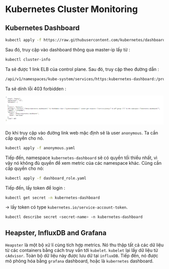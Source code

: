 # Kubernetes Cluster Monitoring

## Kubernetes Dashboard

```bash
kubectl apply -f https://raw.githubusercontent.com/kubernetes/dashboard/v2.2.0/aio/deploy/recommended.yaml
```

Sau đó, truy cập vào dashboard thông qua master-ip lấy từ :

```bash
kubectl cluster-info
```

Ta sẽ được 1 link ELB của control plane. Sau đó, truy cập theo đường dẫn :  

```bash
/api/v1/namespaces/kube-system/services/https:kubernetes-dashboard:/proxy/
```

Ta sẽ dính lỗi 403 forbidden :  

![403](../../img/2021-08-03-20-51-14.png)

Do khi truy cập vào đường link web mặc định sẽ là user `anonymous`. Ta cần cấp quyền cho nó.  

```bash
kubectl apply -f anonymous.yaml
```

Tiếp đến, namespace `kubernetes-dashboard` sẽ có quyền tối thiểu nhất, vì vậy nó không đủ quyền để xem metric của các namespace khác. Cũng cần cấp quyền cho nó:

```bash
kubectl apply -f dashboard_role.yaml
```

Tiếp đến, lấy token để login :  

```bash
kubectl get secret -n kubernetes-dashboard 
```

-> lấy token có type `kubernetes.io/service-account-token`.

```bash
kubectl describe secret <secret-name> -n kubernetes-dashboard 
```

## Heapster, InfluxDB and Grafana

`Heapster` là một bộ xử lí cùng tích hợp metrics. Nó thu thập tất cả các dữ liệu từ các containers bằng cách truy vấn tới `kubelet`. `kubelet` lại lấy dữ liệu từ `cAdvisor`. Toàn bộ dữ liệu này được lưu dữ tại `influxDB`. Tiếp đến, nó được mô phỏng hóa bằng `grafana` dashboard, hoặc là `kubernetes` dashboard.  
